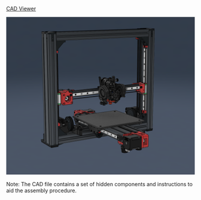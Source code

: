 [CAD Viewer](https://t.ly/YubLk)

![Preview](/Images/prev_printer.png)

Note: The CAD file contains a set of hidden components and instructions to aid the assembly procedure.

